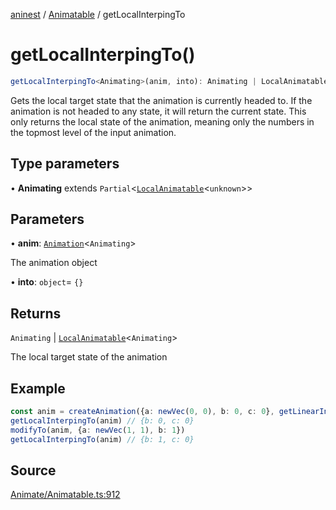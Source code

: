[aninest](../../index.md) / [Animatable](../index.md) / getLocalInterpingTo

# getLocalInterpingTo()

```ts
getLocalInterpingTo<Animating>(anim, into): Animating | LocalAnimatable<Animating>
```

Gets the local target state that the animation is currently headed to.
If the animation is not headed to any state, it will return the current state.
This only returns the local state of the animation, meaning only the numbers
in the topmost level of the input animation.

## Type parameters

• **Animating** extends `Partial`\<[`LocalAnimatable`](../type-aliases/LocalAnimatable.md)\<`unknown`\>\>

## Parameters

• **anim**: [`Animation`](../type-aliases/Animation.md)\<`Animating`\>

The animation object

• **into**: `object`= `{}`

## Returns

`Animating` \| [`LocalAnimatable`](../type-aliases/LocalAnimatable.md)\<`Animating`\>

The local target state of the animation

## Example

```ts
const anim = createAnimation({a: newVec(0, 0), b: 0, c: 0}, getLinearInterp(1))
getLocalInterpingTo(anim) // {b: 0, c: 0}
modifyTo(anim, {a: newVec(1, 1), b: 1})
getLocalInterpingTo(anim) // {b: 1, c: 0}
```

## Source

[Animate/Animatable.ts:912](https://github.com/zphrs/aninest/blob/df0807b/src/Animate/Animatable.ts#L912)
